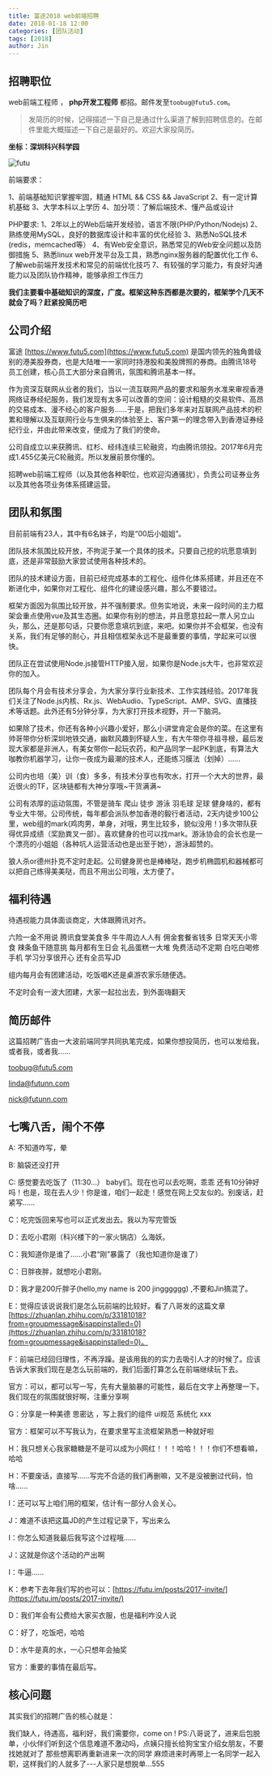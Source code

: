 ```yaml
---
title: 富途2018 web前端招聘
date: 2018-01-18 12:00
categories: [团队活动]
tags: [2018]
author: Jin
---
```



## 招聘职位
web前端工程师 ， **php开发工程师** 都招。邮件发至`toobug@futu5.com`。

> 发简历的时候，记得描述一下自己是通过什么渠道了解到招聘信息的。在邮件里能大概描述一下自己是最好的。欢迎大家投简历。

**坐标：深圳科兴科学园**

![futu](/images/2018-01-18-invite/01.jpg)

前端要求：

1、前端基础知识掌握牢固，精通 HTML && CSS && JavaScript
2、有一定计算机基础
3、大学本科以上学历
4、加分项：了解后端技术、懂产品或设计

PHP要求:
1、2年以上的Web后端开发经验，语言不限(PHP/Python/Nodejs)
2、熟练使用MySQL，良好的数据库设计和丰富的优化经验
3、熟悉NoSQL技术(redis，memcached等）
4、有Web安全意识，熟悉常见的Web安全问题以及防御措施
5、熟悉linux web开发平台及工具，熟悉nginx服务器的配置优化工作
6、了解web前端开发技术和常见的前端优化技巧
7、有较强的学习能力，有良好沟通能力以及团队协作精神，能够承担工作压力

**我们主要看中基础知识的深度，广度。框架这种东西都是次要的，框架学个几天不就会了吗？赶紧投简历吧**

<!-- more -->

## 公司介绍
富途 [https://www.futu5.com](https://www.futu5.com) 是国内领先的独角兽级别的港美股券商，也是大陆唯一一家同时持港股和美股牌照的券商。由腾讯18号员工创建，核心员工大部分来自腾讯，氛围和腾讯基本一样。

作为资深互联网从业者的我们，当以一流互联网产品的要求和服务水准来审视香港网络证券经纪服务，我们发现有太多可以改善的空间：设计粗糙的交易软件、高昂的交易成本、漫不经心的客户服务……于是，把我们多年来对互联网产品技术的积累和理解以及互联网行业与生俱来的体验至上、客户第一的理念带入到香港证券经纪行业，并由此带来改变，便成为了我们的使命。

公司自成立以来获腾讯、红杉、经纬连续三轮融资，均由腾讯领投。2017年6月完成1.455亿美元C轮融资。所以发展前景你懂的。

招聘web前端工程师（以及其他各种职位，也欢迎沟通骚扰），负责公司证券业务以及其他各项业务体系搭建运营。

## 团队和氛围
目前前端有23人，其中有6名妹子，均是“00后小姐姐”。

团队技术氛围比较开放，不拘泥于某一个具体的技术。只要自己挖的坑愿意填到底，还是非常鼓励大家尝试使用各种技术的。

团队的技术建设方面，目前已经完成基本的工程化、组件化体系搭建，并且还在不断进化中，如果你对工程化、组件化的建设感兴趣，那么不要错过。

框架方面因为氛围比较开放，并不强制要求。但务实地说，未来一段时间的主力框架会重点使用vue及其生态圈。如果你有别的想法，并且愿意拉起一票人另立山头，那么，还是那句话，只要你愿意填坑到底，来吧。如果你并不会框架，也没有关系，我们有足够的耐心，并且相信框架永远不是最重要的事情，学起来可以很快。

团队正在尝试使用Node.js接管HTTP接入层，如果你是Node.js大牛，也非常欢迎你的加入。

团队每个月会有技术分享会，为大家分享行业新技术、工作实践经验。2017年我们关注了Node.js内核、Rx.js、WebAudio、TypeScript、AMP、SVG、直播技术等话题。此外还有5分钟分享，为大家打开技术视野，开一下脑洞。

如果除了技术，你还有各种小兴趣小爱好，那么小讲堂肯定会是你的菜。在这里有帅哥带你分析深圳地铁交通，幽默风趣到怀疑人生，有大牛带你寻祖寻根，最后发现大家都是非洲人，有美女带你一起玩农药，和产品同学一起PK到底，有算法大咖教你机器学习，让你一夜成为最潮的技术人，还能练习膜法（划掉）……

公司内也培（美）训（食）多多，有技术分享也有吹水，打开一个大大的世界，最近很火的TF，区块链都有大神分享哦~干货满满~

公司有浓厚的运动氛围，不管是骑车 爬山 徒步 游泳 羽毛球 足球 健身啥的，都有专业大牛带。公司传统，每年都会派队参加香港的毅行者活动，2天内徒步100公里，web组的mark(鸡肉男，单身，对哦，男生比较多，貌似没用！)多次带队获得优异成绩（奖励粪叉一部）。喜欢健身的也可以找mark。游泳协会的会长也是一个漂亮的小姐姐（各种坑人运营活动也是出至于她），游泳超赞的。

狼人杀or德州扑克不定时走起。公司健身房也是棒棒哒，跑步机椭圆机和器械都可以把自己练得美美哒，而且不用出公司哦，太方便了。

## 福利待遇
待遇视能力具体面谈商定，大体跟腾讯对齐。

六险一金不用说  腾讯食堂美食多  牛牛周边人人有  佣金套餐省钱多
日常天天小零食  辣条鱼干随意挑  每月都有生日会  礼品蛋糕一大堆
免费活动不定期  白吃白喝修手机  学习分享很开心  还有全员写JD

组内每月会有团建活动，吃饭唱K还是桌游农家乐随便选。

不定时会有一波大团建，大家一起拉出去，到外面嗨翻天


## 简历邮件
这篇招聘广告由一大波前端同学共同执笔完成，如果你想投简历，也可以发给我，或者我，或者我……

toobug@futu5.com

linda@futunn.com

nick@futunn.com

## 七嘴八舌，闹个不停

A: 不知道咋写，晕

B: 脑袋还没打开

C: 感觉要去吃饭了（11:30...） baby们。现在也可以去吃啊，乖乖 还有10分钟好吗！也是，现在去人少！你是谁，咱们一起走！感觉在网上交友似的。别废话，赶紧写……

C：吃完饭回来写也可以正式发出去。我以为写完管饭

D：去吃小君刚（科兴楼下的一家火锅店）么海妖。

C：我知道你是谁了……小君“刚”暴露了（我也知道你是谁了）

C：日胖夜胖，就想吃小君刚。

D：我才是200斤胖子(hello,my name is 200 jingggggg)  ,不要和Jin搞混了。

E：觉得应该说说我们是怎么玩前端的比较好。看了八哥发的这篇文章 [https://zhuanlan.zhihu.com/p/33181018?from=groupmessage&isappinstalled=0](https://zhuanlan.zhihu.com/p/33181018?from=groupmessage&isappinstalled=0)。

F：前端已经回归理性，不再浮躁。是该用我的的实力去吸引人才的时候了。应该告诉大家我们现在是怎么玩前端的，我们后面打算怎么在前端继续玩下去。

官方：可以，都可以写一写，先有大量脑暴的可能性，最后在文字上再整理一下。我们现在的氛围就很好啊，注重分享啊

G：分享是一种美德 思密达 ，写上我们的组件  ui规范 系统化 xxx

官方：框架可以不写我认为，在要求里写主流框架熟悉一种就好啦

H：我只想关心我家糖糖是不是可以成为小网红！！！哈哈！！！你们不想看嘛，哈哈

H：不要废话，直接写……写完不合适的我们再删嘛，又不是没被删过代码，怕啥……

I：还可以写上咱们用的框架，估计有一部分人会关心。

J：难道不该把这篇JD的产生过程记录下，写出来么

I：你怎么知道我最后我写这个过程哦……

J：这就是你这个活动的产出啊

I：牛逼……

K：参考下去年我们写的也可以：[https://futu.im/posts/2017-invite/](https://futu.im/posts/2017-invite/)

D：我们年会有公费给大家买衣服，也是福利咋没人说

C：好了，吃饭吧，哈哈

D：水牛是真的水，一心只想年会抽奖

官方：重要的事情在最后写。

## 核心问题
其实我们的招聘广告的核心就是：

我们缺人，待遇高，福利好，我们需要你，come on !
PS:八哥说了，进来后包脱单，小伙伴们听到这个信息难道不激动吗，点姨只擅长给狗宝宝介绍女朋友，不要找她就对了
那些想离职再重新进来一次的同学
麻烦进来时再带上一名同学一起入职，这样我们的人就多了---人家只是想脱单...555

